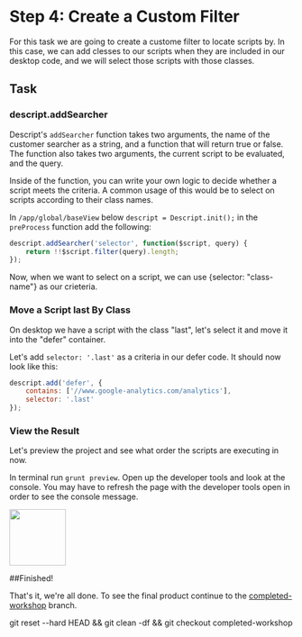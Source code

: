 # Step 4: Create a Custom Filter

For this task we are going to create a custome filter to locate scripts by. In this case, we can add clesses to our scripts when they are included in our desktop code, and we will select those scripts with those classes.

## Task

### descript.addSearcher

Descript's `addSearcher` function takes two arguments, the name of the customer searcher as a string, and a function that will return true or false. The function also takes two arguments, the current script to be evaluated, and the query. 

Inside of the function, you can write your own logic to decide whether a script meets the criteria. A common usage of this would be to select on scripts according to their class names.

In `/app/global/baseView` below `descript = Descript.init();` in the `preProcess` function add the  following:

``` javascript
descript.addSearcher('selector', function($script, query) {
    return !!$script.filter(query).length;
});
```

Now, when we want to select on a script, we can use {selector: "class-name"} as our crieteria. 

### Move a Script last By Class 

On desktop we have a script with the class "last", let's select it and move it into the "defer" container.

Let's add `selector: '.last'` as a criteria in our defer code. It should now look like this:

``` javascript
descript.add('defer', {
    contains: ['//www.google-analytics.com/analytics'],
    selector: '.last'
});
```

### View the Result

Let's preview the project and see what order the scripts are executing in now.

In terminal run `grunt preview`.
Open up the developer tools and look at the console. You may have to refresh the page with the developer tools open in order to see the console message.

<img src="/mobify/workshop--descript/raw/step-4-create-custom-filter/static/img/insert-script.png?raw=true" height="100">

##Finished!

That's it, we're all done. To see the final product continue to the [completed-workshop](https://github.com/mobify/workshop--descript/blob/completed-workshop/README.md) branch.

git reset --hard HEAD && git clean -df && git checkout completed-workshop

